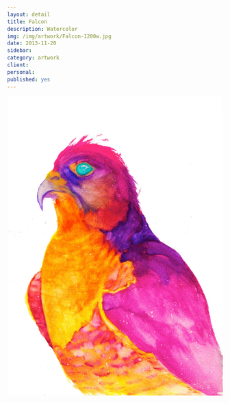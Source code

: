 ```yaml
---
layout: detail
title: Falcon
description: Watercolor
img: /img/artwork/Falcon-1200w.jpg
date: 2013-11-20 
sidebar:
category: artwork
client:
personal:
published: yes
---
```

![Falcon](/img/artwork/Falcon-1200w.jpg)
